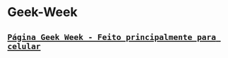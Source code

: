 # Geek-Week

## [`Página Geek Week - Feito principalmente para celular`]([https://mathluz.github.io/My-Sandbox](https://mathluz.github.io/Geek-Week/)https://mathluz.github.io/Geek-Week/)
